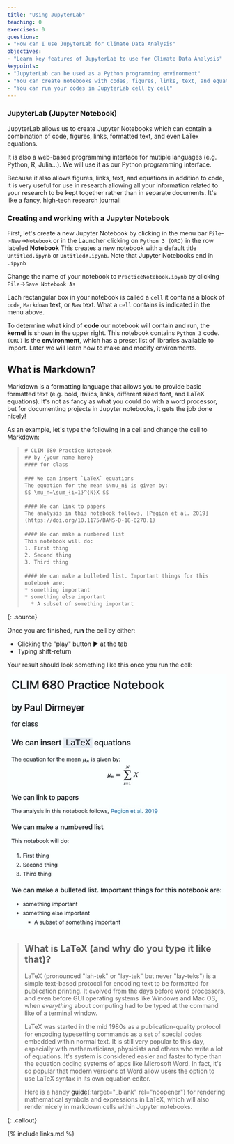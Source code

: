 ```yaml
---
title: "Using JupyterLab"
teaching: 0
exercises: 0
questions:
- "How can I use JupyterLab for Climate Data Analysis"
objectives:
- "Learn key features of JupyterLab to use for Climate Data Analysis"
keypoints:
- "JupyterLab can be used as a Python programming environment"
- "You can create notebooks with codes, figures, links, text, and equations"
- "You can run your codes in JupyterLab cell by cell"
---
```


### JupyterLab (Jupyter Notebook)

JupyterLab allows us to create Jupyter Notebooks which can contain a combination of code, figures, links, formatted text, and even LaTex equations.   

It is also a web-based programming interface for mutiple languages (e.g. Python, R, Julia...).  We will use it as our Python programming interface.

Because it also allows figures, links, text, and equations in addition to code, it is very useful for use in research allowing all your information related to your research to be kept together rather than in separate documents. It's like a fancy, high-tech research journal!

### Creating and working with a Jupyter Notebook

First, let's create a new Jupyter Notebook by clicking in the menu bar `File`->`New`->`Notebook` 
or in the Launcher clicking on `Python 3 (ORC)` in the row labeled **Notebook**
This creates a new notebook with a default title `Untitled.ipynb` or `Untitled#.ipynb`. Note that Jupyter Notebooks end in `.ipynb`

Change the name of your notebook to `PracticeNotebook.ipynb` by clicking `File`->`Save Notebook As`  

Each rectangular box in your notebook is called a `cell` it contains a block of `code`, `Markdown` text, or `Raw` text.  What a `cell` contains is indicated in the menu above. 

To determine what kind of **code** our notebook will contain and run, the **kernel** is shown in the upper right.  This notebook contains `Python 3` code. `(ORC)` is the **environment**, which has a preset list of libraries available to import. Later we will learn how to make and modify environments.

## What is Markdown?

Markdown is a formatting language that allows you to provide basic formatted text (e.g. bold, italics, links, different sized font, and LaTeX equations). It's not as fancy as what you could do with a word processor, but for documenting projects in Jupyter notebooks, it gets the job done nicely!

As an example, let's type the following in a cell and change the cell to Markdown:

> ~~~
> # CLIM 680 Practice Notebook
> ## by {your name here}
> #### for class
>
> ### We can insert `LaTeX` equations
> The equation for the mean $\mu_n$ is given by: 
> $$ \mu_n=\sum_{i=1}^{N}X $$
> 
> #### We can link to papers
> The analysis in this notebook follows, [Pegion et al. 2019](https://doi.org/10.1175/BAMS-D-18-0270.1)
> 
> #### We can make a numbered list 
> This notebook will do:
> 1. First thing
> 2. Second thing
> 3. Third thing
> 
> #### We can make a bulleted list. Important things for this notebook are:
> * something important
> * something else important
>   * A subset of something important
> ~~~
{: .source}

Once you are finished, **run** the cell by either:
* Clicking the "play" button ▶ at the tab
* Typing shift-return
  
Your result should look something like this once you run the cell:

![markup cell example](../fig/markup_example2.jpg)
  
> ## What is LaTeX (and why do you type it like that)?
>
> LaTeX (pronounced "lah-tek" or "lay-tek" but never "lay-teks")
> is a simple text-based protocol for encoding text to be formatted for publication printing.
> It evolved from the days before word processors, and even before GUI operating systems like 
> Windows and Mac OS, when _everything_ about computing had to be typed at the command like of a terminal window.
> 
> LaTeX was started in the mid 1980s as a publication-quality protocol for encoding typesetting commands as
> a set of special codes embedded within normal text. It is still very popular to this day, 
> especially with mathematicians, physicists and others who write a lot of equations. 
> It's system is considered easier and faster to type than the equation coding 
> systems of apps like Microsoft Word. 
> In fact, it's so popular that modern versions of Word allow users the option to use LaTeX syntax in its own equation editor.
>
> Here is a handy [guide](https://en.wikibooks.org/wiki/LaTeX/Mathematics){:target="_blank" rel="noopener"} for rendering mathematical 
> symbols and expressions in LaTeX, which will also render nicely in markdown cells within Jupyter notebooks.
> 
{: .callout}

  
  
{% include links.md %}
